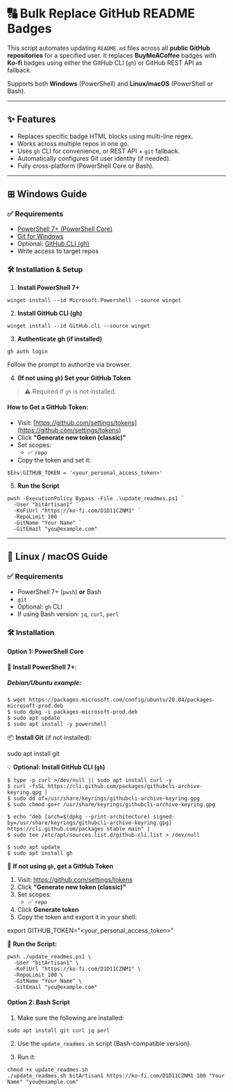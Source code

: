 # 🔠 Bulk Replace GitHub README Badges

This script automates updating `README.md` files across all **public GitHub repositories** for a specified user. It replaces **BuyMeACoffee** badges with **Ko‑fi** badges using either the GitHub CLI (`gh`) or GitHub REST API as fallback.

Supports both **Windows** (PowerShell) and **Linux/macOS** (PowerShell or Bash).

---

## ✨ Features

- Replaces specific badge HTML blocks using multi-line regex.
- Works across multiple repos in one go.
- Uses `gh` CLI for convenience, or REST API + `git` fallback.
- Automatically configures Git user identity (if needed).
- Fully cross-platform (PowerShell Core or Bash).

---

## ⊞ Windows Guide

### ✅ Requirements

- [PowerShell 7+ (PowerShell Core)](https://learn.microsoft.com/en-us/powershell/scripting/install/installing-powershell)
- [Git for Windows](https://git-scm.com/)
- Optional: [GitHub CLI (gh)](https://cli.github.com/)
- Write access to target repos

### 🛠️ Installation & Setup

1. **Install PowerShell 7+**

```winget install --id Microsoft.Powershell --source winget```

2. **Install GitHub CLI (gh)**

```winget install --id GitHub.cli --source winget```

3. **Authenticate gh (if installed)**

```gh auth login```

Follow the prompt to authorize via browser.

4. **(If not using `gh`) Set your GitHub Token**

> ⚠️ Required if `gh` is not installed.

#### How to Get a GitHub Token:

- Visit: [https://github.com/settings/tokens](https://github.com/settings/tokens)
- Click **"Generate new token (classic)"**
- Set scopes:
  - ✅ `repo`
- Copy the token and set it:

```$Env:GITHUB_TOKEN = '<your_personal_access_token>'```

5. **Run the Script**
```
pwsh -ExecutionPolicy Bypass -File .\update_readmes.ps1 `
  -User "bitArtisan1" `
  -KoFiUrl "https://ko-fi.com/D1D11CZNM1" `
  -RepoLimit 100 `
  -GitName "Your Name" `
  -GitEmail "you@example.com"
```
---

## 🐧 Linux / macOS Guide

### ✅ Requirements

- PowerShell 7+ (`pwsh`) **or** Bash
- `git`
- Optional: `gh` CLI
- If using Bash version: `jq`, `curl`, `perl`

### 🛠️ Installation

#### Option 1: PowerShell Core

🔧 **Install PowerShell 7+**:

##### Debian/Ubuntu example:
```
$ wget https://packages.microsoft.com/config/ubuntu/20.04/packages-microsoft-prod.deb
$ sudo dpkg -i packages-microsoft-prod.deb
$ sudo apt update
$ sudo apt install -y powershell
```
📦 **Install Git** (if not installed):

sudo apt install git

💡 **Optional: Install GitHub CLI (`gh`)**
```
$ type -p curl >/dev/null || sudo apt install curl -y
$ curl -fsSL https://cli.github.com/packages/githubcli-archive-keyring.gpg |
$ sudo dd of=/usr/share/keyrings/githubcli-archive-keyring.gpg
$ sudo chmod go+r /usr/share/keyrings/githubcli-archive-keyring.gpg

$ echo "deb [arch=$(dpkg --print-architecture) signed-by=/usr/share/keyrings/githubcli-archive-keyring.gpg] https://cli.github.com/packages stable main" |
$ sudo tee /etc/apt/sources.list.d/github-cli.list > /dev/null

$ sudo apt update
$ sudo apt install gh
```
🔑 **If not using `gh`, get a GitHub Token**

1. Visit: https://github.com/settings/tokens
2. Click **"Generate new token (classic)"**
3. Set scopes:
   - ✅ `repo`
4. Click **Generate token**
5. Copy the token and export it in your shell:

export GITHUB_TOKEN="<your_personal_access_token>"

🚀 **Run the Script:**
```
pwsh ./update_readmes.ps1 \
  -User "bitArtisan1" \
  -KoFiUrl "https://ko-fi.com/D1D11CZNM1" \
  -RepoLimit 100 \
  -GitName "Your Name" \
  -GitEmail "you@example.com"
```
#### Option 2: Bash Script

1. Make sure the following are installed:

```
sudo apt install git curl jq perl
```

2. Use the `update_readmes.sh` script (Bash-compatible version).

3. Run it:
```
chmod +x update_readmes.sh
./update_readmes.sh bitArtisan1 https://ko-fi.com/D1D11CZNM1 100 "Your Name" "you@example.com"
```
